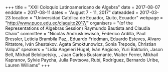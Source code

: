 +++
title = "XXII Coloquio Latinoamericano de Algebra"
date = 2017-08-07
enddate = 2017-08-11
dates = "August 7 - 11, 2017"
dateadded = 2017-03-23
location = "Universidad Católica de Ecuador, Quito, Ecuador"
webpage = "http://www.puce.edu.ec/claquito2017/"
organisers = "(of the Representations of Algebras Session) Raymundo Bautista and Claudia Chaio"
committee = "Nicolás Andruskiewisch, Federico Ardilla, Paul Bressler, Leticia Brambila Paz,, Eduardo Friedman, Eduardo Esteves, Alvaro Rittatore, Iván Shestakov. Agata Smoktunowicz, Sonia Trepode, Christian Valqui"
speakers = "Lidia Angeleri Hügel, Iván Angiono, Yuri Bakturin, Jason Bell, Mikhail Belolipetsky, , Juan Carlos Bustamante, Walter Ferrer, Mikhail Kapranov, Sylvie Paycha, Julia Pevtsova, Rubí, Rodríguez, Bernardo Uribe, Lauren Williams"
+++
